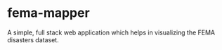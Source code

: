 # fema-mapper
A simple, full stack web application which helps in visualizing the FEMA disasters dataset.
